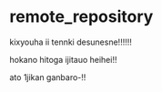 # remote_repository




kixyouha ii tennki desunesne!!!!!!


hokano hitoga ijitauo heihei!!


ato 1jikan ganbaro-!!
